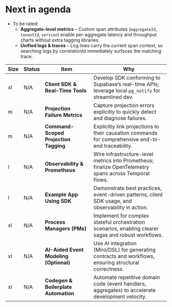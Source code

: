 # Next in agenda

* To be rated:
    * **Aggregate-level metrics** – Custom span attributes (`aggregateId`, `tenantId`, `version`) enable per-aggregate latency and throughput charts without extra tagging libraries.
    * **Unified logs & traces** – Log lines carry the current span context, so searching logs by correlationId immediately surfaces the matching trace.

| Size | Status  | Item                                    | Why                                                                                                    |
|------|---------|-----------------------------------------|--------------------------------------------------------------------------------------------------------|
| xl   | N/A     | **Client SDK & Real-Time Tools**        | Develop SDK conforming to Supabase’s real-time APIs; leverage local `pg_notify` for streamlined dev.   |
| m    | N/A     | **Projection Failure Metrics**          | Capture projection errors explicitly to quickly detect and diagnose failures.                          |
| m    | N/A     | **Command-Scoped Projection Tagging**   | Explicitly link projections to their causation commands for comprehensive end-to-end traceability.     |
| l    | N/A     | **Observability & Prometheus**          | Wire infrastructure-level metrics into Prometheus; finalize OpenTelemetry spans across Temporal flows. |
| l    | N/A     | **Example App Using SDK**               | Demonstrate best practices, event-driven patterns, client SDK usage, and observability in action.      |
| xl   | N/A     | **Process Managers (PMs)**              | Implement for complex stateful orchestration scenarios, enabling clearer sagas and robust workflows.   |
| xl   | N/A     | **AI-Aided Event Modeling (Optional)**  | Use AI integration (Miro/DSL) for generating contracts and workflows, ensuring structural correctness. |
| xl   | N/A     | **Codegen & Boilerplate Automation**    | Automate repetitive domain code (event handlers, aggregates) to accelerate development velocity.       |
